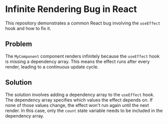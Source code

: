 # Infinite Rendering Bug in React

This repository demonstrates a common React bug involving the `useEffect` hook and how to fix it.

## Problem
The `MyComponent` component renders infinitely because the `useEffect` hook is missing a dependency array.  This means the effect runs after every render, leading to a continuous update cycle.

## Solution
The solution involves adding a dependency array to the `useEffect` hook. The dependency array specifies which values the effect depends on.  If none of those values change, the effect won't run again until the next render.  In this case, only the `count` state variable needs to be included in the dependency array. 
